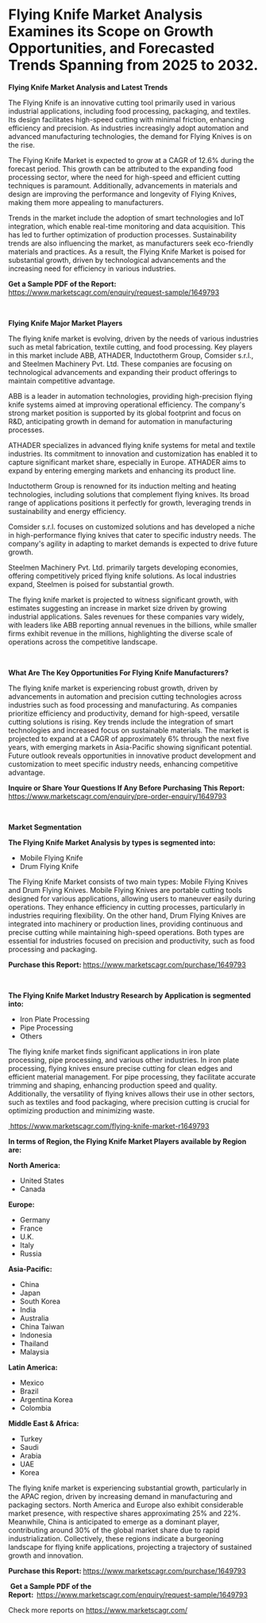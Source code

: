 <p><h1>Flying Knife Market Analysis Examines its Scope on Growth Opportunities, and Forecasted Trends Spanning from 2025 to 2032.</h1></p><p><strong>Flying Knife Market Analysis and Latest Trends</strong></p>
<p><p>The Flying Knife is an innovative cutting tool primarily used in various industrial applications, including food processing, packaging, and textiles. Its design facilitates high-speed cutting with minimal friction, enhancing efficiency and precision. As industries increasingly adopt automation and advanced manufacturing technologies, the demand for Flying Knives is on the rise.</p><p>The Flying Knife Market is expected to grow at a CAGR of 12.6% during the forecast period. This growth can be attributed to the expanding food processing sector, where the need for high-speed and efficient cutting techniques is paramount. Additionally, advancements in materials and design are improving the performance and longevity of Flying Knives, making them more appealing to manufacturers.</p><p>Trends in the market include the adoption of smart technologies and IoT integration, which enable real-time monitoring and data acquisition. This has led to further optimization of production processes. Sustainability trends are also influencing the market, as manufacturers seek eco-friendly materials and practices. As a result, the Flying Knife Market is poised for substantial growth, driven by technological advancements and the increasing need for efficiency in various industries.</p></p>
<p><strong>Get a Sample PDF of the Report:&nbsp;</strong> <a href="https://www.marketscagr.com/enquiry/request-sample/1649793?utm_campaign=2039&utm_medium=2&utm_source=Github&utm_content=ia&utm_term=18022025&utm_id=flying-knife">https://www.marketscagr.com/enquiry/request-sample/1649793</a></p>
<p>&nbsp;</p>
<p><strong>Flying Knife Major Market Players</strong></p>
<p><p>The flying knife market is evolving, driven by the needs of various industries such as metal fabrication, textile cutting, and food processing. Key players in this market include ABB, ATHADER, Inductotherm Group, Comsider s.r.l., and Steelmen Machinery Pvt. Ltd. These companies are focusing on technological advancements and expanding their product offerings to maintain competitive advantage.</p><p>ABB is a leader in automation technologies, providing high-precision flying knife systems aimed at improving operational efficiency. The company's strong market position is supported by its global footprint and focus on R&D, anticipating growth in demand for automation in manufacturing processes.</p><p>ATHADER specializes in advanced flying knife systems for metal and textile industries. Its commitment to innovation and customization has enabled it to capture significant market share, especially in Europe. ATHADER aims to expand by entering emerging markets and enhancing its product line.</p><p>Inductotherm Group is renowned for its induction melting and heating technologies, including solutions that complement flying knives. Its broad range of applications positions it perfectly for growth, leveraging trends in sustainability and energy efficiency.</p><p>Comsider s.r.l. focuses on customized solutions and has developed a niche in high-performance flying knives that cater to specific industry needs. The company's agility in adapting to market demands is expected to drive future growth.</p><p>Steelmen Machinery Pvt. Ltd. primarily targets developing economies, offering competitively priced flying knife solutions. As local industries expand, Steelmen is poised for substantial growth.</p><p>The flying knife market is projected to witness significant growth, with estimates suggesting an increase in market size driven by growing industrial applications. Sales revenues for these companies vary widely, with leaders like ABB reporting annual revenues in the billions, while smaller firms exhibit revenue in the millions, highlighting the diverse scale of operations across the competitive landscape.</p></p>
<p>&nbsp;</p>
<p><strong>What Are The Key Opportunities For Flying Knife Manufacturers?</strong></p>
<p><p>The flying knife market is experiencing robust growth, driven by advancements in automation and precision cutting technologies across industries such as food processing and manufacturing. As companies prioritize efficiency and productivity, demand for high-speed, versatile cutting solutions is rising. Key trends include the integration of smart technologies and increased focus on sustainable materials. The market is projected to expand at a CAGR of approximately 6% through the next five years, with emerging markets in Asia-Pacific showing significant potential. Future outlook reveals opportunities in innovative product development and customization to meet specific industry needs, enhancing competitive advantage.</p></p>
<p><strong>Inquire or Share Your Questions If Any Before Purchasing This Report:</strong> <a href="https://www.marketscagr.com/enquiry/pre-order-enquiry/1649793?utm_campaign=2039&utm_medium=2&utm_source=Github&utm_content=ia&utm_term=18022025&utm_id=flying-knife">https://www.marketscagr.com/enquiry/pre-order-enquiry/1649793</a></p>
<p>&nbsp;</p>
<p><strong>Market Segmentation</strong></p>
<p><strong>The Flying Knife Market Analysis by types is segmented into:</strong></p>
<p><ul><li>Mobile Flying Knife</li><li>Drum Flying Knife</li></ul></p>
<p><p>The Flying Knife Market consists of two main types: Mobile Flying Knives and Drum Flying Knives. Mobile Flying Knives are portable cutting tools designed for various applications, allowing users to maneuver easily during operations. They enhance efficiency in cutting processes, particularly in industries requiring flexibility. On the other hand, Drum Flying Knives are integrated into machinery or production lines, providing continuous and precise cutting while maintaining high-speed operations. Both types are essential for industries focused on precision and productivity, such as food processing and packaging.</p></p>
<p><strong>Purchase this Report:&nbsp;</strong><a href="https://www.marketscagr.com/purchase/1649793?utm_campaign=2039&utm_medium=2&utm_source=Github&utm_content=ia&utm_term=18022025&utm_id=flying-knife">https://www.marketscagr.com/purchase/1649793</a></p>
<p>&nbsp;</p>
<p><strong>The Flying Knife Market Industry Research by Application is segmented into:</strong></p>
<p><ul><li>Iron Plate Processing</li><li>Pipe Processing</li><li>Others</li></ul></p>
<p><p>The flying knife market finds significant applications in iron plate processing, pipe processing, and various other industries. In iron plate processing, flying knives ensure precise cutting for clean edges and efficient material management. For pipe processing, they facilitate accurate trimming and shaping, enhancing production speed and quality. Additionally, the versatility of flying knives allows their use in other sectors, such as textiles and food packaging, where precision cutting is crucial for optimizing production and minimizing waste.</p></p>
<p><a href="https://www.marketscagr.com/flying-knife-market-r1649793?utm_campaign=2039&utm_medium=2&utm_source=Github&utm_content=ia&utm_term=18022025&utm_id=flying-knife">&nbsp;https://www.marketscagr.com/flying-knife-market-r1649793</a></p>
<p><strong>In terms of Region, the Flying Knife Market Players available by Region are:</strong></p>
<p>
    <p> <strong> North America: </strong>
        <ul>
            <li>United States</li>
            <li>Canada</li>
        </ul>
        </p> 
    <p> <strong> Europe: </strong>
        <ul>
            <li>Germany</li>
            <li>France</li>
            <li>U.K.</li>
            <li>Italy</li>
            <li>Russia</li>
        </ul>
        </p> 
    <p> <strong> Asia-Pacific: </strong>
        <ul>
            <li>China</li>
            <li>Japan</li>
            <li>South Korea</li>
            <li>India</li>
            <li>Australia</li>
            <li>China Taiwan</li>
            <li>Indonesia</li>
            <li>Thailand</li>
            <li>Malaysia</li>
        </ul>
        </p> 
    <p> <strong> Latin America: </strong>
        <ul>
            <li>Mexico</li>
            <li>Brazil</li>
            <li>Argentina Korea</li>
            <li>Colombia</li>
        </ul>
        </p> 
    <p> <strong> Middle East & Africa: </strong>
        <ul>
            <li>Turkey</li>
            <li>Saudi</li>
            <li>Arabia</li>
            <li>UAE</li>
            <li>Korea</li>
        </ul>
    </p>
    </p>
<p><p>The flying knife market is experiencing substantial growth, particularly in the APAC region, driven by increasing demand in manufacturing and packaging sectors. North America and Europe also exhibit considerable market presence, with respective shares approximating 25% and 22%. Meanwhile, China is anticipated to emerge as a dominant player, contributing around 30% of the global market share due to rapid industrialization. Collectively, these regions indicate a burgeoning landscape for flying knife applications, projecting a trajectory of sustained growth and innovation.</p></p>
<p><strong>Purchase this Report: </strong><a href="https://www.marketscagr.com/purchase/1649793?utm_campaign=2039&utm_medium=2&utm_source=Github&utm_content=ia&utm_term=18022025&utm_id=flying-knife">https://www.marketscagr.com/purchase/1649793</a></p>
<p>&nbsp;<strong>Get a Sample PDF of the Report:&nbsp;&nbsp;</strong><a href="https://www.marketscagr.com/enquiry/request-sample/1649793?utm_campaign=2039&utm_medium=2&utm_source=Github&utm_content=ia&utm_term=18022025&utm_id=flying-knife">https://www.marketscagr.com/enquiry/request-sample/1649793</a></p>
<p><strong></strong></p>
<p>Check more reports on <a href="https://www.marketscagr.com/?utm_campaign=2039&utm_medium=2&utm_source=Github&utm_content=ia&utm_term=18022025&utm_id=flying-knife">https://www.marketscagr.com/</a></p>